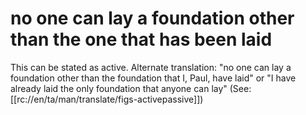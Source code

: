 # no one can lay a foundation other than the one that has been laid

This can be stated as active. Alternate translation: "no one can lay a foundation other than the foundation that I, Paul, have laid" or "I have already laid the only foundation that anyone can lay" (See: [[rc://en/ta/man/translate/figs-activepassive]])

